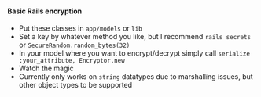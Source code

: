 #### Basic Rails encryption

* Put these classes in `app/models` or `lib`
* Set a key by whatever method you like, but I recommend `rails secrets` or `SecureRandom.random_bytes(32)`
* In your model where you want to encrypt/decrypt simply call `serialize :your_attribute, Encryptor.new`
* Watch the magic
* Currently only works on `string` datatypes due to marshalling issues, but other object types to be supported
